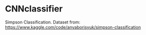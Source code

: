# CNNclassifier
Simpson Classification. Dataset from: https://www.kaggle.com/code/anyaborisyuk/simpson-classification
